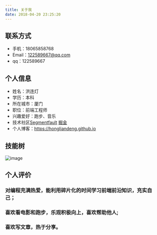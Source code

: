 ```yaml
---
title: 关于我
date: 2018-04-20 23:25:20
---
```

## 联系方式

- 手机：18065858768
- Email：122589667@qq.com
- qq：122589667

## 个人信息


- 姓名：洪连灯
- 学历：本科
- 所在城市：厦门
- 职位：前端工程师
- 兴趣爱好：跑步、音乐
- 技术社区[Segmentfault](https://segmentfault.com/)  [掘金](https://juejin.im/)
- 个人博客：https://hongliandeng.github.io

## 技能树

![image](http://wx1.sinaimg.cn/mw690/b0472871gy1fqkho359spj20qf0l7wfx.jpg)

## 个人评价

### 对编程充满热爱，能利用碎片化的时间学习前端前沿知识，充实自己；
### 喜欢看电影和跑步，乐观积极向上，喜欢帮助他人;
### 喜欢写文章，热于分享。